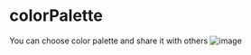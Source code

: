 # colorPalette
You can choose color palette and share it with others
![image](https://user-images.githubusercontent.com/98611618/198359558-6acd5e69-4f80-44ca-960a-f04480c75388.png)
